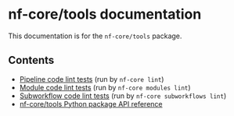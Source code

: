 # nf-core/tools documentation

This documentation is for the `nf-core/tools` package.

## Contents

- [Pipeline code lint tests](pipeline_lint_tests) (run by `nf-core lint`)
- [Module code lint tests](module_lint_tests) (run by `nf-core modules lint`)
- [Subworkflow code lint tests](subworkflow_lint_tests) (run by `nf-core subworkflows lint`)
- [nf-core/tools Python package API reference](api)
